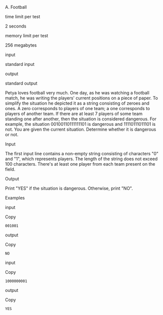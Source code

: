 A. Football

time limit per test

2 seconds

memory limit per test

256 megabytes

input

standard input

output

standard output

Petya loves football very much. One day, as he was watching a football match, he was writing the players' current positions on a piece of paper. To simplify the situation he depicted it as a string consisting of zeroes and ones. A zero corresponds to players of one team; a one corresponds to players of another team. If there are at least 7 players of some team standing one after another, then the situation is considered dangerous. For example, the situation 00100110111111101 is dangerous and 11110111011101 is not. You are given the current situation. Determine whether it is dangerous or not.

Input

The first input line contains a non-empty string consisting of characters "0" and "1", which represents players. The length of the string does not exceed 100 characters. There's at least one player from each team present on the field.

Output

Print "YES" if the situation is dangerous. Otherwise, print "NO".

Examples

input

Copy

```
001001
```

output

Copy

```
NO
```

input

Copy

```
1000000001
```

output

Copy

```
YES
```